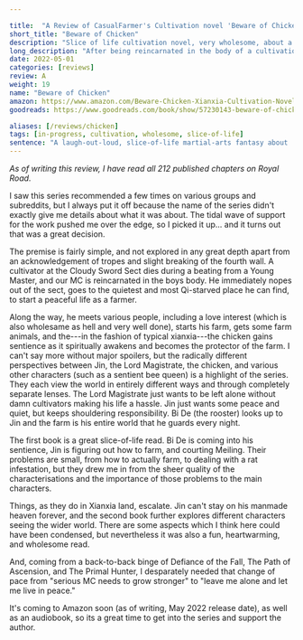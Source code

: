 ```yaml
---

title:  "A Review of CasualFarmer's Cultivation novel 'Beware of Chicken'"
short_title: "Beware of Chicken"
description: "Slice of life cultivation novel, very wholesome, about a reincarnated person trying to get away from Xianxia tropes."
long_description: "After being reincarnated in the body of a cultivation student, Jin decides to get as far away as possible. The second book has some slow pacing issues, but the first is incredibly wholesome and a pure delight to read."
date: 2022-05-01
categories: [reviews]
review: A
weight: 19
name: "Beware of Chicken"
amazon: https://www.amazon.com/Beware-Chicken-Xianxia-Cultivation-Novel-ebook/dp/B09Y6RQSHM
goodreads: https://www.goodreads.com/book/show/57230143-beware-of-chicken

aliases: [/reviews/chicken]
tags: [in-progress, cultivation, wholesome, slice-of-life]
sentence: "A laugh-out-loud, slice-of-life martial-arts fantasy about . . . farming????"
---
```


*As of writing this review, I have read all 212 published chapters on Royal Road.*

I saw this series recommended a few times on various groups and subreddits, but I always put it off because the name of the series didn't exactly give me details about what it was about. The tidal wave of support for the work pushed me over the edge, so I picked it up... and it turns out that was a great decision.

The premise is fairly simple, and not explored in any great depth apart from an acknowledgement of tropes and slight breaking of the fourth wall. A cultivator at the Cloudy Sword Sect dies during a beating from a Young Master, and our MC is reincarnated in the boys body. He immediately nopes out of the sect, goes to the quietest and most Qi-starved place he can find, to start a peaceful life as a farmer. 

Along the way, he meets various people, including a love interest (which is also wholesame as hell and very well done), starts his farm, gets some farm animals, and the---in the fashion of typical xianxia---the chicken gains sentience as it spiritually awakens and becomes the protector of the farm. I can't say more without major spoilers, but the radically different perspectives between Jin, the Lord Magistrate, the chicken, and various other characters (such as a sentient bee queen) is a highlight of the series. They each view the world in entirely different ways and through completely separate lenses. The Lord Magistrate just wants to be left alone without damn cultivators making his life a hassle. Jin just wants some peace and quiet, but keeps shouldering responsibility. Bi De (the rooster) looks up to Jin and the farm is his entire world that he guards every night.

The first book is a great slice-of-life read. Bi De is coming into his sentience, Jin is figuring out how to farm, and courting Meiling. Their problems are small, from how to actually farm, to dealing with a rat infestation, but they drew me in from the sheer quality of the characterisations and the importance of those problems to the main characters.

Things, as they do in Xianxia land, escalate. Jin can't stay on his manmade heaven forever, and the second book further explores different characters seeing the wider world. There are some aspects which I think here could have been condensed, but nevertheless it was also a fun, heartwarming, and wholesome read.

And, coming from a back-to-back binge of Defiance of the Fall, The Path of Ascension, and The Primal Hunter, I desparately needed that change of pace from "serious MC needs to grow stronger" to "leave me alone and let me live in peace."

It's coming to Amazon soon (as of writing, May 2022 release date), as well as an audiobook, so its a great time to get into the series and support the author.